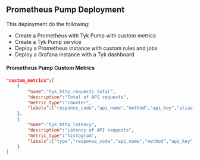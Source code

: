 ## Prometheus Pump Deployment
This deployment do the following:
- Create a Prometheus with Tyk Pump with custom metrics
- Create a Tyk Pump service
- Deploy a Prometheus instance with custom rules and jobs
- Deploy a Grafana instance with a Tyk dashboard

#### Prometheus Pump Custom Metrics
```json
"custom_metrics":[
	{
		"name":"tyk_http_requests_total",
		"description":"Total of API requests",
		"metric_type":"counter",
		"labels":["response_code","api_name","method","api_key","alias","path"]
	},
	{
		"name":"tyk_http_latency",
		"description":"Latency of API requests",
		"metric_type":"histogram",
		"labels":["type","response_code","api_name","method","api_key","alias","path"]
	}
]
```
